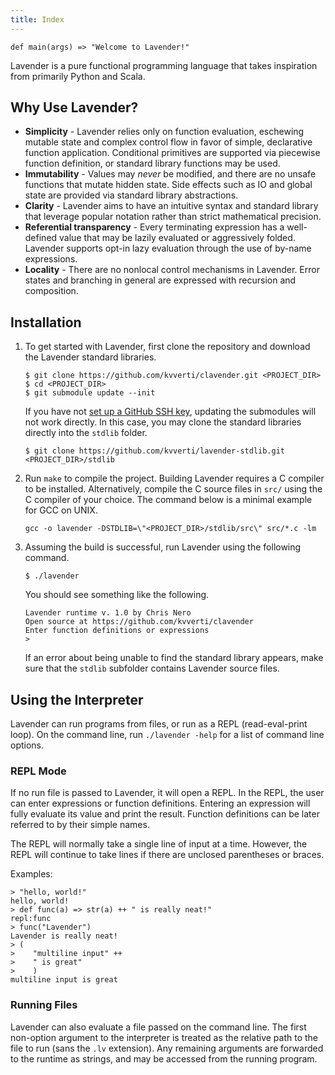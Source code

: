```yaml
---
title: Index
---
```

```
def main(args) => "Welcome to Lavender!"
```
Lavender is a pure functional programming language that takes inspiration from
primarily Python and Scala.

## Why Use Lavender?
* **Simplicity** - Lavender relies only on function evaluation, eschewing mutable state
  and complex control flow in favor of simple, declarative function application.
  Conditional primitives are supported via piecewise function definition, or standard
  library functions may be used.
* **Immutability** - Values may *never* be modified, and there are no unsafe functions
  that mutate hidden state. Side effects such as IO and global state are provided via
  standard library abstractions.
* **Clarity** - Lavender aims to have an intuitive syntax and standard library that
  leverage popular notation rather than strict mathematical precision.
* **Referential transparency** - Every terminating expression has a well-defined value
  that may be lazily evaluated or aggressively folded. Lavender supports opt-in lazy
  evaluation through the use of by-name expressions.
* **Locality** - There are no nonlocal control mechanisms in Lavender. Error states
  and branching in general are expressed with recursion and composition.

## Installation

1.  To get started with Lavender, first clone the repository and download the
    Lavender standard libraries.

    ```
    $ git clone https://github.com/kvverti/clavender.git <PROJECT_DIR>
    $ cd <PROJECT_DIR>
    $ git submodule update --init
    ```

    If you have not [set up a GitHub SSH key](https://help.github.com/articles/adding-a-new-ssh-key-to-your-github-account/),
    updating the submodules will not work directly. In this case, you may clone
    the standard libraries directly into the `stdlib` folder.

    ```
    $ git clone https://github.com/kvverti/lavender-stdlib.git <PROJECT_DIR>/stdlib
    ```

2.  Run `make` to compile the project. Building Lavender requires a C compiler
    to be installed. Alternatively, compile the C source files in `src/` using
    the C compiler of your choice. The command below is a minimal example for
    GCC on UNIX.

    ```
    gcc -o lavender -DSTDLIB=\"<PROJECT_DIR>/stdlib/src\" src/*.c -lm
    ```

3.  Assuming the build is successful, run Lavender using the following command.

    ```
    $ ./lavender
    ```

    You should see something like the following.

    ```
    Lavender runtime v. 1.0 by Chris Nero
    Open source at https://github.com/kvverti/clavender
    Enter function definitions or expressions
    >
    ```

    If an error about being unable to find the standard library appears, make
    sure that the `stdlib` subfolder contains Lavender source files.

## Using the Interpreter

Lavender can run programs from files, or run as a REPL (read-eval-print loop).
On the command line, run `./lavender -help` for a list of command line options.

### REPL Mode

If no run file is passed to Lavender, it will open a REPL. In the REPL, the user
can enter expressions or function definitions. Entering an expression will fully
evaluate its value and print the result. Function definitions can be later referred
to by their simple names.

The REPL will normally take a single line of input at a time. However, the REPL
will continue to take lines if there are unclosed parentheses or braces.

Examples:
```
> "hello, world!"
hello, world!
> def func(a) => str(a) ++ " is really neat!"
repl:func
> func("Lavender")
Lavender is really neat!
> (
>    "multiline input" ++
>    " is great"
>    )
multiline input is great
```

### Running Files

Lavender can also evaluate a file passed on the command line. The first non-option
argument to the interpreter is treated as the relative path to the file to run
(sans the `.lv` extension). Any remaining arguments are forwarded to the runtime
as strings, and may be accessed from the running program.
